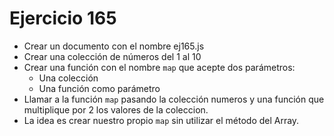 # Ejercicio 165

- Crear un documento con el nombre ej165.js
- Crear una colección de números del 1 al 10
- Crear una función con el nombre `map` que acepte dos parámetros:
  - Una colección
  - Una función como parámetro
- Llamar a la función `map` pasando la colección numeros y una función que multiplique por 2 los valores de la coleccion.
- La idea es crear nuestro propio `map` sin utilizar el método del Array.
